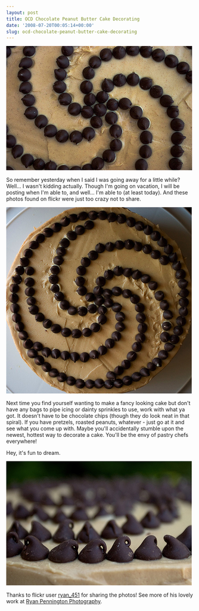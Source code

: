 ```yaml
---
layout: post
title: OCD Chocolate Peanut Butter Cake Decorating
date: '2008-07-20T00:05:14+00:00'
slug: ocd-chocolate-peanut-butter-cake-decorating
---
```

<a href="http://www.flickr.com/photos/ryan_451/2675224499/"><img src='images/uploads/2008/07/chocolate_peanut_butter.jpg' alt='Chocolate Peanut Butter Cake' /></a>

So remember yesterday when I said I was going away for a little while? Well... I wasn't kidding actually. Though I'm going on vacation, I will be posting when I'm able to, and well... I'm able to (at least today). And these photos found on flickr were just too crazy not to share.

<a href="http://www.flickr.com/photos/ryan_451/2676042094/in/photostream/"><img src='images/uploads/2008/07/chocolate_peanut_butter2.jpg' alt='Chocolate Peanut Butter Cake Dos' /></a>

Next time you find yourself wanting to make a fancy looking cake but don't have any bags to pipe icing or dainty sprinkles to use, work with what ya got. It doesn't have to be chocolate chips (though they do look neat in that spiral). If you have pretzels, roasted peanuts, whatever - just go at it and see what you come up with. Maybe you'll accidentally stumble upon the newest, hottest way to decorate a cake. You'll be the envy of pastry chefs everywhere!

Hey, it's fun to dream.

<a href="http://www.flickr.com/photos/ryan_451/2675224569/"><img src='images/uploads/2008/07/chocolate_peanut_butter3.jpg' alt='Chocolate Peanut Butter Cake Tres' /></a>

Thanks to flickr user <a href="http://www.flickr.com/photos/ryan_451/">ryan_451</a> for sharing the photos! See more of his lovely work at <a href="http://www.ryanpenningtonphotography.com/">Ryan Pennington Photography</a>.
